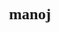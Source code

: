 <!DOCTYPE html>
<html>
<head>
<title>clock</title>
<style type="text/css">
h1{
text-align:center;
font-family:vardana;
/*margin-top:250px;*/

/*align-items:center;*/

}
</style>
</head>
<body onload="showTime()">
<h1>manoj</h1>
</body>
<script type="text/javascript">

function showTime(){
setTimeout(showTime,1000)
var d=new Date()
var h=d.getHours()
var m=d.getMinutes()
var s=d.getSeconds()
var time=h+":"+m+":"+s+" "+"PM"

//document.write(time)
document.getElementsByTagName('h1').innerText=time;



}

</script>
</html>
